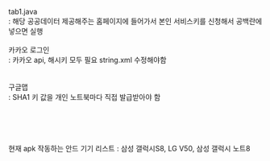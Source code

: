 tab1.java <br>
: 해당 공공데이터 제공해주는 홈페이지에 들어가서 본인 서비스키를 신청해서 공백란에 넣으면 실행
<br><br>
카카오 로그인 <br>
: 카카오 api, 해시키 모두 필요 string.xml 수정해야함  
<br><br>
구글맵<br>
: SHA1 키 값을 개인 노트북마다 직접 발급받아야 함

<br><br><br><br>
현재 apk 작동하는 안드 기기 리스트
: 삼성 갤럭시S8, LG V50, 삼성 갤럭시 노트8 
